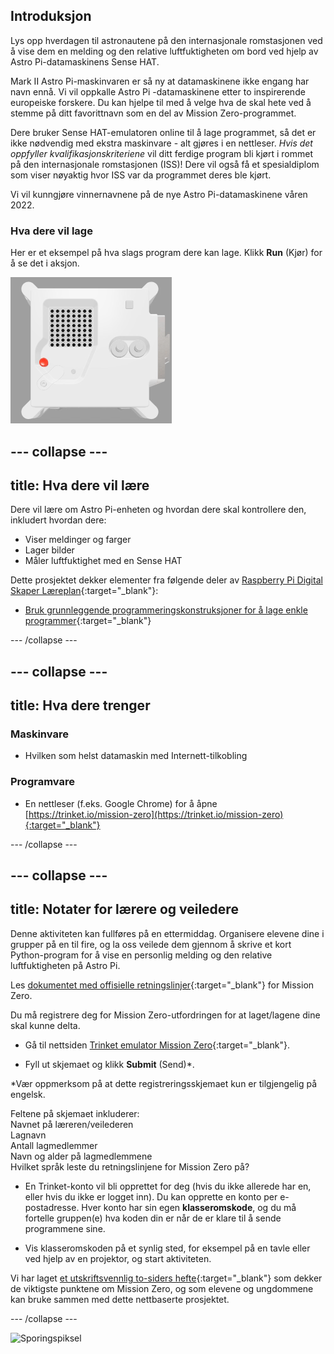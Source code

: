 ## Introduksjon

Lys opp hverdagen til astronautene på den internasjonale romstasjonen ved å vise dem en melding og den relative luftfuktigheten om bord ved hjelp av Astro Pi-datamaskinens Sense HAT.

Mark II Astro Pi-maskinvaren er så ny at datamaskinene ikke engang har navn ennå. Vi vil oppkalle Astro Pi -datamaskinene etter to inspirerende europeiske forskere. Du kan hjelpe til med å velge hva de skal hete ved å stemme på ditt favorittnavn som en del av Mission Zero-programmet.

Dere bruker Sense HAT-emulatoren online til å lage programmet, så det er ikke nødvendig med ekstra maskinvare - alt gjøres i en nettleser. *Hvis det oppfyller kvalifikasjonskriteriene* vil ditt ferdige program bli kjørt i rommet på den internasjonale romstasjonen (ISS)! Dere vil også få et spesialdiplom som viser nøyaktig hvor ISS var da programmet deres ble kjørt.

Vi vil kunngjøre vinnernavnene på de nye Astro Pi-datamaskinene våren 2022.

### Hva dere vil lage

Her er et eksempel på hva slags program dere kan lage. Klikk **Run** (Kjør) for å se det i aksjon.

![Trinket Sense HAT -emulatoren som kjører et prøveprogram som ruller fuktighetsverdien over LED -matrisen og deretter viser et bilde av en fisk](images/M0_4.gif)

--- collapse ---
---
title: Hva dere vil lære
---

Dere vil lære om Astro Pi-enheten og hvordan dere skal kontrollere den, inkludert hvordan dere:
+ Viser meldinger og farger
+ Lager bilder
+ Måler luftfuktighet med en Sense HAT

Dette prosjektet dekker elementer fra følgende deler av [Raspberry Pi Digital Skaper Læreplan](http://rpf.io/curriculum){:target="_blank"}:

+ [Bruk grunnleggende programmeringskonstruksjoner for å lage enkle programmer](https://curriculum.raspberrypi.org/programming/creator/){:target="_blank"}

--- /collapse ---

--- collapse ---
---
title: Hva dere trenger
---

### Maskinvare

+ Hvilken som helst datamaskin med Internett-tilkobling

### Programvare

+ En nettleser (f.eks. Google Chrome) for å åpne [https://trinket.io/mission-zero](https://trinket.io/mission-zero){:target="_blank"}

--- /collapse ---

--- collapse ---
---
title: Notater for lærere og veiledere
---

Denne aktiviteten kan fullføres på en ettermiddag. Organisere elevene dine i grupper på en til fire, og la oss veilede dem gjennom å skrive et kort Python-program for å vise en personlig melding og den relative luftfuktigheten på Astro Pi.

Les [dokumentet med offisielle retningslinjer](https://astro-pi.org/media/mission-zero-guidelines/Astro_Pi_Mission_Zero_Guidelines_2021_22-nb.pdf){:target="_blank"} for Mission Zero.

Du må registrere deg for Mission Zero-utfordringen for at laget/lagene dine skal kunne delta.

+ Gå til nettsiden [Trinket emulator Mission Zero](https://trinket.io/mission-zero){:target="_blank"}.

+ Fyll ut skjemaet og klikk **Submit** (Send)\*.

\*Vær oppmerksom på at dette registreringsskjemaet kun er tilgjengelig på engelsk.

Feltene på skjemaet inkluderer:  
Navnet på læreren/veilederen   
Lagnavn  
Antall lagmedlemmer  
Navn og alder på lagmedlemmene  
Hvilket språk leste du retningslinjene for Mission Zero på?

+ En Trinket-konto vil bli opprettet for deg (hvis du ikke allerede har en, eller hvis du ikke er logget inn). Du kan opprette en konto per e-postadresse. Hver konto har sin egen **klasseromskode**, og du må fortelle gruppen(e) hva koden din er når de er klare til å sende programmene sine.

+ Vis klasseromskoden på et synlig sted, for eksempel på en tavle eller ved hjelp av en projektor, og start aktiviteten.

 Vi har laget [et utskriftsvennlig to-siders hefte](https://astro-pi.org/astro_pi_mission_zero_project_print_out_v10_print/){:target="_blank"} som dekker de viktigste punktene om Mission Zero, og som elevene og ungdommene kan bruke sammen med dette nettbaserte prosjektet.

--- /collapse ---

![Sporingspiksel](https://code.org/api/hour/begin_raspberrypi_astropi.png)
